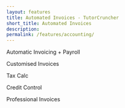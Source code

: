 ```yaml
---
layout: features
title: Automated Invoices - TutorCruncher
short_title: Automated Invoices
description:
permalink: /features/accounting/
---
```

Automatic Invoicing + Payroll

Customised Invoices

Tax Calc

Credit Control

Professional Invoices